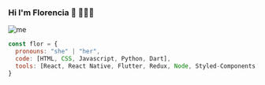 ### Hi I'm Florencia 👋 👩🏻‍💻
![me](https://photos.app.goo.gl/15LJnTCxEZkzAWWS8)
```js
const flor = {
  pronouns: "she" | "her",
  code: [HTML, CSS, Javascript, Python, Dart],
  tools: [React, React Native, Flutter, Redux, Node, Styled-Components, Bootstrap, Material UI],
}
```
